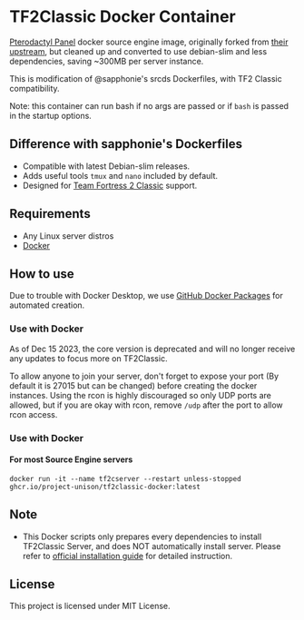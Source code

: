 
# TF2Classic Docker Container
[Pterodactyl Panel](https://pterodactyl.io/) docker source engine image, originally forked from [their upstream](https://github.com/parkervcp/images/tree/ubuntu/source), but cleaned up and converted to use debian-slim and less dependencies, saving ~300MB per server instance.

This is modification of @sapphonie's srcds Dockerfiles, with TF2 Classic compatibility.

Note: this container can run bash if no args are passed or if `bash` is passed in the startup options.

## Difference with sapphonie's Dockerfiles
* Compatible with latest Debian-slim releases.
* Adds useful tools `tmux` and `nano` included by default.
* Designed for [Team Fortress 2 Classic](https://tf2classic.com) support.

## Requirements
* Any Linux server distros
* [Docker](https://www.docker.com/)

## How to use
Due to trouble with Docker Desktop, we use [GitHub Docker Packages](https://github.com/features/packages) for automated creation.

### Use with Docker
As of Dec 15 2023, the core version is deprecated and will no longer receive any updates to focus more on TF2Classic.

To allow anyone to join your server, don't forget to expose your port (By default it is 27015 but can be changed) before creating the docker instances. Using the rcon is highly discouraged so only UDP ports are allowed, but if you are okay with rcon, remove `/udp` after the port to allow rcon access.

### Use with Docker
#### For most Source Engine servers
```
docker run -it --name tf2cserver --restart unless-stopped ghcr.io/project-unison/tf2classic-docker:latest
```

## Note
* This Docker scripts only prepares every dependencies to install TF2Classic Server, and does NOT automatically install server. Please refer to [official installation guide](https://wiki.tf2classic.com/wiki/Dedicated_Linux_server) for detailed instruction.

## License
This project is licensed under MIT License.